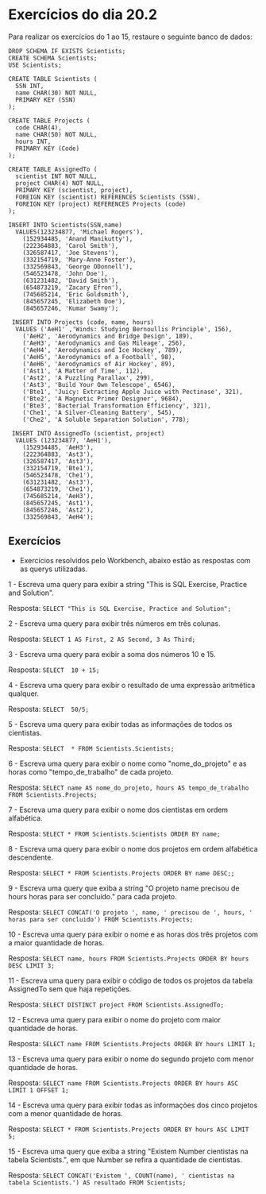 # Exercícios do dia 20.2

Para realizar os exercícios do 1 ao 15, restaure o seguinte banco de dados: <br />

```
DROP SCHEMA IF EXISTS Scientists;
CREATE SCHEMA Scientists;
USE Scientists;

CREATE TABLE Scientists (
  SSN INT,
  name CHAR(30) NOT NULL,
  PRIMARY KEY (SSN)
);

CREATE TABLE Projects (
  code CHAR(4),
  name CHAR(50) NOT NULL,
  hours INT,
  PRIMARY KEY (Code)
);

CREATE TABLE AssignedTo (
  scientist INT NOT NULL,
  project CHAR(4) NOT NULL,
  PRIMARY KEY (scientist, project),
  FOREIGN KEY (scientist) REFERENCES Scientists (SSN),
  FOREIGN KEY (project) REFERENCES Projects (code)
);

INSERT INTO Scientists(SSN,name)
  VALUES(123234877, 'Michael Rogers'),
    (152934485, 'Anand Manikutty'),
    (222364883, 'Carol Smith'),
    (326587417, 'Joe Stevens'),
    (332154719, 'Mary-Anne Foster'),
    (332569843, 'George ODonnell'),
    (546523478, 'John Doe'),
    (631231482, 'David Smith'),
    (654873219, 'Zacary Efron'),
    (745685214, 'Eric Goldsmith'),
    (845657245, 'Elizabeth Doe'),
    (845657246, 'Kumar Swamy');

 INSERT INTO Projects (code, name, hours)
  VALUES ('AeH1' ,'Winds: Studying Bernoullis Principle', 156),
    ('AeH2', 'Aerodynamics and Bridge Design', 189),
    ('AeH3', 'Aerodynamics and Gas Mileage', 256),
    ('AeH4', 'Aerodynamics and Ice Hockey', 789),
    ('AeH5', 'Aerodynamics of a Football', 98),
    ('AeH6', 'Aerodynamics of Air Hockey', 89),
    ('Ast1', 'A Matter of Time', 112),
    ('Ast2', 'A Puzzling Parallax', 299),
    ('Ast3', 'Build Your Own Telescope', 6546),
    ('Bte1', 'Juicy: Extracting Apple Juice with Pectinase', 321),
    ('Bte2', 'A Magnetic Primer Designer', 9684),
    ('Bte3', 'Bacterial Transformation Efficiency', 321),
    ('Che1', 'A Silver-Cleaning Battery', 545),
    ('Che2', 'A Soluble Separation Solution', 778);

 INSERT INTO AssignedTo (scientist, project)
  VALUES (123234877, 'AeH1'),
    (152934485, 'AeH3'),
    (222364883, 'Ast3'),
    (326587417, 'Ast3'),
    (332154719, 'Bte1'),
    (546523478, 'Che1'),
    (631231482, 'Ast3'),
    (654873219, 'Che1'),
    (745685214, 'AeH3'),
    (845657245, 'Ast1'),
    (845657246, 'Ast2'),
    (332569843, 'AeH4');
```

## Exercícios

* Exercícios resolvidos pelo Workbench, abaixo estão as respostas com as querys utilizadas.

1 - Escreva uma query para exibir a string "This is SQL Exercise, Practice and Solution".<br />

Resposta: `SELECT "This is SQL Exercise, Practice and Solution";`

2 - Escreva uma query para exibir três números em três colunas.<br />

Resposta: `SELECT 1 AS First, 2 AS Second, 3 As Third;`

3 - Escreva uma query para exibir a soma dos números 10 e 15.<br />

Resposta: `SELECT  10 + 15;`

4 - Escreva uma query para exibir o resultado de uma expressão aritmética qualquer.<br />

Resposta: `SELECT  50/5;`

5 - Escreva uma query para exibir todas as informações de todos os cientistas.<br />

Resposta: `SELECT  * FROM Scientists.Scientists;`

6 - Escreva uma query para exibir o nome como "nome_do_projeto" e as horas como "tempo_de_trabalho" de cada projeto.<br />

Resposta: `SELECT name AS nome_do_projeto, hours AS tempo_de_trabalho FROM Scientists.Projects;`

7 - Escreva uma query para exibir o nome dos cientistas em ordem alfabética.<br />

Resposta: `SELECT * FROM Scientists.Scientists ORDER BY name;`

8 - Escreva uma query para exibir o nome dos projetos em ordem alfabética descendente.<br />

Resposta: `SELECT * FROM Scientists.Projects ORDER BY name DESC;;`

9 - Escreva uma query que exiba a string "O projeto name precisou de hours horas para ser concluído." para cada projeto.<br />

Resposta: `SELECT CONCAT('O projeto ', name, ' precisou de ', hours, ' horas para ser concluido') FROM Scientists.Projects;`

10 - Escreva uma query para exibir o nome e as horas dos três projetos com a maior quantidade de horas.<br />

Resposta: `SELECT name, hours FROM Scientists.Projects ORDER BY hours DESC LIMIT 3;`

11 - Escreva uma query para exibir o código de todos os projetos da tabela AssignedTo sem que haja repetições.<br />

Resposta: `SELECT DISTINCT project FROM Scientists.AssignedTo;`

12 - Escreva uma query para exibir o nome do projeto com maior quantidade de horas.<br />

Resposta: `SELECT name FROM Scientists.Projects ORDER BY hours LIMIT 1;`

13 - Escreva uma query para exibir o nome do segundo projeto com menor quantidade de horas.<br />

Resposta: `SELECT name FROM Scientists.Projects ORDER BY hours ASC LIMIT 1 OFFSET 1;`

14 - Escreva uma query para exibir todas as informações dos cinco projetos com a menor quantidade de horas.<br />

Resposta: `SELECT * FROM Scientists.Projects ORDER BY hours ASC LIMIT 5;`

15 - Escreva uma query que exiba a string "Existem Number cientistas na tabela Scientists.", em que Number se refira a quantidade de cientistas.<br />

Resposta: `SELECT CONCAT('Existem ', COUNT(name), ' cientistas na tabela Scientists.') AS resultado FROM Scientists;`
